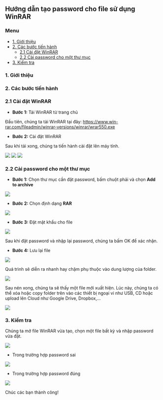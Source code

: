 ## Hướng dẫn tạo password cho file sử dụng WinRAR### Menu- [1. Giới thiệu](#1)- [2. Các bước tiến hành](#2)	- [2.1 Cài đặt WinRAR](#21)	- [2.2 Cài password cho một thư mục](#22)- [3. Kiểm tra](#3)### 1. Giới thiệu### 2. Các bước tiến hành### 2.1 Cài đặt WinRAR- **Bước 1:** Tải WinRAR từ trang chủĐầu tiên, chúng ta tải WinRAR tại đây: https://www.win-rar.com/fileadmin/winrar-versions/winrar/wrar550.exe- **Bước 2:** Cài đặt WinRARSau khi tải xong, chúng ta tiến hành cài đặt lên máy tính.<img src="/images/setup1.png" /><img src="/images/setup2.png" /><img src="/images/setup3.png" />### 2.2 Cài password cho một thư mục- **Bước 1:** Chọn thư mục cần đặt password, bấm chuột phải và chọn **Add to archive**<img src="/images/setpass1.png" />- **Bước 2:** Chọn định dạng **RAR**<img src="/images/setpass2.png" />- **Bước 3:** Đặt mật khẩu cho file<img src="/images/setpass3.png" />Sau khi đặt password và nhập lại password, chúng ta bấm OK để xác nhận.- **Bước 4:** Lưu lại file<img src="/images/setpass4.png" />Quá trình sẽ diễn ra nhanh hay chậm phụ thuộc vào dung lượng của folder.<img src="/images/setpass5.png" />Sau nén xong, chúng ta sẽ thấy một file mới xuất hiện. Lúc này, chúng ta có thể xóa hoặc copy folder trên vào các thiết bị ngoại vi như USB, CD hoặc upload lên Cloud như Google Drive, Dropbox,...<img src="/images/setpass6.png" />### 3. Kiểm traChúng ta mở file WinRAR vừa tạo, chọn một file bất kỳ và nhập password vừa đặt.<img src="/images/test1.png" />- Trong trường hợp password sai<img src="/images/test2.png" />- Trong trường hợp password đúng<img src="/images/test3.png" />Chúc các bạn thành công!